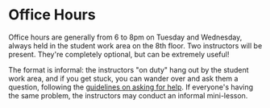 # Office Hours

Office hours are generally from 6 to 8pm on Tuesday and Wednesday, always held in the student work area on the 8th floor. Two instructors will be present. They're completely optional, but can be extremely useful!

The format is informal: the instructors "on duty" hang out by the student work area, and if you get stuck, you can wander over and ask them a question, following the [guidelines on asking for help](asking-for-help.md). If everyone's having the same problem, the instructors may conduct an informal mini-lesson.
